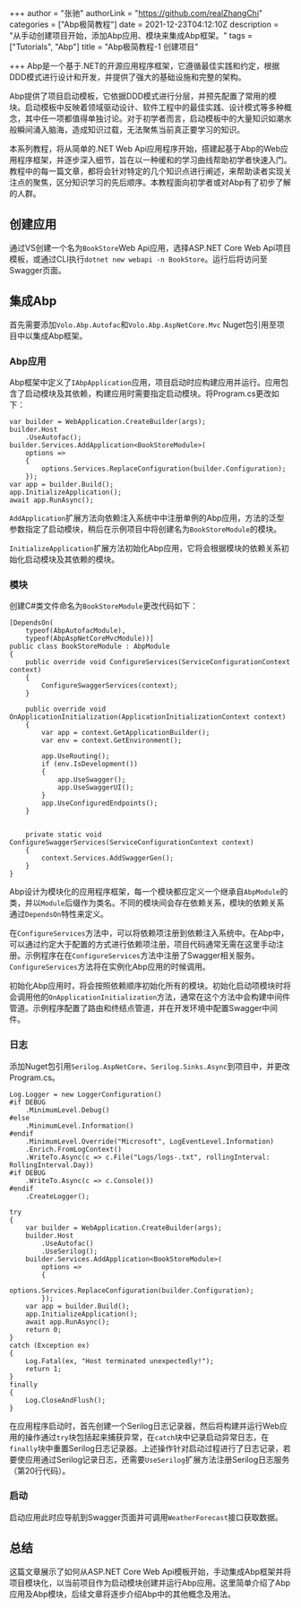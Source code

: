 +++
author = "张驰"
authorLink = "https://github.com/realZhangChi"
categories = ["Abp极简教程"]
date = 2021-12-23T04:12:10Z
description = "从手动创建项目开始，添加Abp应用、模块来集成Abp框架。"
tags = ["Tutorials", "Abp"]
title = "Abp极简教程-1 创建项目"

+++
Abp是一个基于.NET的开源应用程序框架，它遵循最佳实践和约定，根据DDD模式进行设计和开发，并提供了强大的基础设施和完整的架构。

Abp提供了项目启动模板，它依据DDD模式进行分层，并预先配置了常用的模块。启动模板中反映着领域驱动设计、软件工程中的最佳实践、设计模式等多种概念，其中任一项都值得单独讨论。对于初学者而言，启动模板中的大量知识如潮水般瞬间涌入脑海，造成知识过载，无法聚焦当前真正要学习的知识。

本系列教程，将从简单的.NET Web Api应用程序开始，搭建起基于Abp的Web应用程序框架，并逐步深入细节，旨在以一种缓和的学习曲线帮助初学者快速入门。教程中的每一篇文章，都将会针对特定的几个知识点进行阐述，来帮助读者实现关注点的聚焦，区分知识学习的先后顺序。本教程面向初学者或对Abp有了初步了解的人群。

## 创建应用

通过VS创建一个名为`BookStore`Web Api应用，选择ASP.NET Core Web Api项目模板，或通过CLI执行`dotnet new webapi -n BookStore`。运行后将访问至Swagger页面。

## 集成Abp

首先需要添加`Volo.Abp.Autofac`和`Volo.Abp.AspNetCore.Mvc` Nuget包引用至项目中以集成Abp框架。

### Abp应用

Abp框架中定义了`IAbpApplication`应用，项目启动时应构建应用并运行。应用包含了启动模块及其依赖，构建应用时需要指定启动模块。将Program.cs更改如下：

    var builder = WebApplication.CreateBuilder(args);
    builder.Host
        .UseAutofac();
    builder.Services.AddApplication<BookStoreModule>(
        options =>
        {
            options.Services.ReplaceConfiguration(builder.Configuration);
        });
    var app = builder.Build();
    app.InitializeApplication();
    await app.RunAsync();

`AddApplication`扩展方法向依赖注入系统中中注册单例的Abp应用，方法的泛型参数指定了启动模块，稍后在示例项目中将创建名为`BookStoreModule`的模块。

`InitializeApplication`扩展方法初始化Abp应用，它将会根据模块的依赖关系初始化启动模块及其依赖的模块。

### 模块

创建C#类文件命名为`BookStoreModule`更改代码如下：

    [DependsOn(
        typeof(AbpAutofacModule),
        typeof(AbpAspNetCoreMvcModule))]
    public class BookStoreModule : AbpModule
    {
        public override void ConfigureServices(ServiceConfigurationContext context)
        {
            ConfigureSwaggerServices(context);
        }
    
        public override void OnApplicationInitialization(ApplicationInitializationContext context)
        {
            var app = context.GetApplicationBuilder();
            var env = context.GetEnvironment();
    
            app.UseRouting();
            if (env.IsDevelopment())
            {
                app.UseSwagger();
                app.UseSwaggerUI();
            }
            app.UseConfiguredEndpoints();
        }
    
    
        private static void ConfigureSwaggerServices(ServiceConfigurationContext context)
        {
            context.Services.AddSwaggerGen();
        }
    }

Abp设计为模块化的应用程序框架，每一个模块都应定义一个继承自`AbpModule`的类，并以`Module`后缀作为类名。不同的模块间会存在依赖关系，模块的依赖关系通过`DependsOn`特性来定义。

在`ConfigureServices`方法中，可以将依赖项注册到依赖注入系统中。在Abp中，可以通过约定大于配置的方式进行依赖项注册，项目代码通常无需在这里手动注册。示例程序在在`ConfigureServices`方法中注册了Swagger相关服务。`ConfigureServices`方法将在实例化Abp应用的时候调用。

初始化Abp应用时，将会按照依赖顺序初始化所有的模块。初始化启动项模块时将会调用他的`OnApplicationInitialization`方法，通常在这个方法中会构建中间件管道。示例程序配置了路由和终结点管道，并在开发环境中配置Swagger中间件。

### 日志

添加Nuget包引用`Serilog.AspNetCore`、`Serilog.Sinks.Async`到项目中，并更改Program.cs。

    Log.Logger = new LoggerConfiguration()
    #if DEBUG
        .MinimumLevel.Debug()
    #else
        .MinimumLevel.Information()
    #endif
        .MinimumLevel.Override("Microsoft", LogEventLevel.Information)
        .Enrich.FromLogContext()
        .WriteTo.Async(c => c.File("Logs/logs-.txt", rollingInterval: RollingInterval.Day))
    #if DEBUG
        .WriteTo.Async(c => c.Console())
    #endif
        .CreateLogger();
    
    try
    {
        var builder = WebApplication.CreateBuilder(args);
        builder.Host
            .UseAutofac()
            .UseSerilog();
        builder.Services.AddApplication<BookStoreModule>(
            options =>
            {
                options.Services.ReplaceConfiguration(builder.Configuration);
            });
        var app = builder.Build();
        app.InitializeApplication();
        await app.RunAsync();
        return 0;
    }
    catch (Exception ex)
    {
        Log.Fatal(ex, "Host terminated unexpectedly!");
        return 1;
    }
    finally
    {
        Log.CloseAndFlush();
    }

在应用程序启动时，首先创建一个Serilog日志记录器，然后将构建并运行Web应用的操作通过`try`块包括起来捕获异常，在`catch`块中记录启动异常日志，在`finally`块中重置Serilog日志记录器。上述操作针对启动过程进行了日志记录，若要使应用通过Serilog记录日志，还需要`UseSerilog`扩展方法注册Serilog日志服务（第20行代码）。

### 启动

启动应用此时应导航到Swagger页面并可调用`WeatherForecast`接口获取数据。

## 总结

这篇文章展示了如何从ASP.NET Core Web Api模板开始，手动集成Abp框架并将项目模块化，以当前项目作为启动模块创建并运行Abp应用。这里简单介绍了Abp应用及Abp模块，后续文章将逐步介绍Abp中的其他概念及用法。